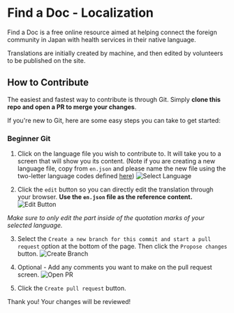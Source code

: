 # Find a Doc - Localization

Find a Doc is a free online resource aimed at helping connect the foreign community in Japan with health services in their native language.

Translations are initially created by machine, and then edited by volunteers to be published on the site.

## How to Contribute

The easiest and fastest way to contribute is through Git. Simply **clone this repo and open a PR to merge your changes**.

If you're new to Git, here are some easy steps you can take to get started:

### Beginner Git

1. Click on the language file you wish to contribute to. It will take you to a screen that will show you its content. (Note if you are creating a new language file, copy from `en.json` and please name the new file using the two-letter language codes defined [here](https://en.wikipedia.org/wiki/List_of_ISO_639-1_codes))
   ![Select Language](./images/01.png)

2. Click the `edit` button so you can directly edit the translation through your browser. **Use the `en.json` file as the reference content.**
   ![Edit Button](./images/02.png)

_Make sure to only edit the part inside of the quotation marks of your selected language._

3. Select the `Create a new branch for this commit and start a pull request` option at the bottom of the page. Then click the `Propose changes` button.
   ![Create Branch](./images/03.png)

4. Optional - Add any comments you want to make on the pull request screen.
   ![Open PR](./images/04.png)

5. Click the `Create pull request` button.

Thank you! Your changes will be reviewed!
